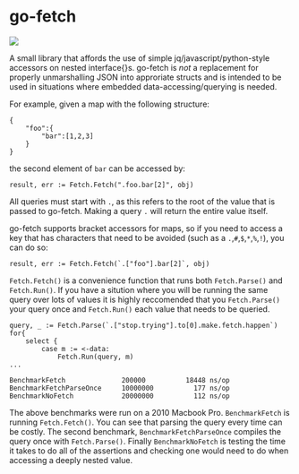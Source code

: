 go-fetch
=====

![](http://4.bp.blogspot.com/-s_I4bwEz5BM/U2TpMsooVHI/AAAAAAAAAoQ/xQ3_ucCa7aU/s1600/fetch-mean-girls-quote-so-fetch-thats-so-fetch-Favim.com-372000.gif)

A small library that affords the use of simple jq/javascript/python-style accessors on nested interface{}s. go-fetch is *not* a replacement for properly unmarshalling JSON into  approriate structs and is intended to be used in situations where embedded data-accessing/querying is needed.

For example, given a map with the following structure:

```
{
    "foo":{
        "bar":[1,2,3]
    }
}
```
the second element of `bar` can be accessed by:

```
result, err := Fetch.Fetch(".foo.bar[2]", obj)
```
All queries must start with `.`, as this refers to the root of the value that is passed to go-fetch. Making a query `.` will return the entire value itself.

go-fetch supports bracket accessors for maps, so if you need to access a key that has characters that need to be avoided (such as a `.`,`#`,`$`,`*`,`%`,`!`), you can do so:

```
result, err := Fetch.Fetch(`.["foo"].bar[2]`, obj)
```

`Fetch.Fetch()`  is a convenience function that runs both `Fetch.Parse()` and `Fetch.Run()`. If you have a sitution where you will be running the same query over lots of values it is highly reccomended that you `Fetch.Parse()` your query once and `Fetch.Run()` each value that needs to be queried. 

```
query, _ := Fetch.Parse(`.["stop.trying"].to[0].make.fetch.happen`)
for{
    select {
        case m := <-data:
            Fetch.Run(query, m)
...

```


```
BenchmarkFetch              200000          18448 ns/op
BenchmarkFetchParseOnce     10000000          177 ns/op
BenchmarkNoFetch            20000000          112 ns/op
```

The above benchmarks were run on a 2010 Macbook Pro. `BenchmarkFetch` is running `Fetch.Fetch()`. You can see that parsing the query every time can be costly. The second benchmark, `BenchmarkFetchParseOnce` compiles the query once with `Fetch.Parse()`. Finally `BenchmarkNoFetch` is testing the time it takes to do all of the assertions and checking one would need to do when accessing a deeply nested value.
